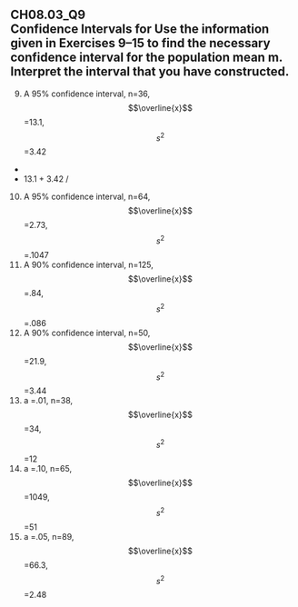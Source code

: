 CH08.03_Q9  
Confidence Intervals for Use the information given in Exercises 9–15 to find the necessary confidence interval
for the population mean m. Interpret the interval that you have constructed.  
---
9. A 95% confidence interval, n=36, $$\overline{x}$$ =13.1, $$s^2$$  =3.42  
-
- 13.1 + 3.42 / 
10. A 95% confidence interval, n=64, $$\overline{x}$$ =2.73, $$s^2$$ =.1047  
11. A 90% confidence interval, n=125, $$\overline{x}$$ =.84, $$s^2$$ =.086  
12. A 90% confidence interval, n=50, $$\overline{x}$$ =21.9, $$s^2$$ =3.44  
13. a =.01, n=38, $$\overline{x}$$ =34, $$s^2$$ =12  
14. a =.10, n=65, $$\overline{x}$$ =1049, $$s^2$$ =51  
15. a =.05, n=89, $$\overline{x}$$ =66.3, $$s^2$$ =2.48

